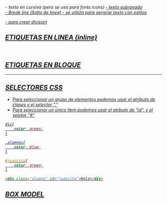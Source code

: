 <i> - texto en cursiva (pero se usa para fonts icons)
<u> - texto subrayado
<br> - Break line (Salto de linea)
<span > - se utiliza para generar texto con estilos
<div> - para crear division

## ETIQUETAS EN LINEA (inline)
<span> 
<i>
<u>
<br>
<img>
<a>

## ETIQUETAS EN BLOQUE
<div> 
<p>
<h1- h6>
<table>
<hr>


## SELECTORES CSS
- Para seleccionar un grupo de elementos podemos usar el atributo de clases y el selector "."
- Para seleccionar un único item,podemos usar el atrbuto de "id", y el seletor "#"

```css
div{
    color: green;
}

.alumnos{
    color: blue;
}

#juancito{
    color: green;
}
```

```html
<div class="alumno" id="juancito">Hola</div>
```

## BOX MODEL